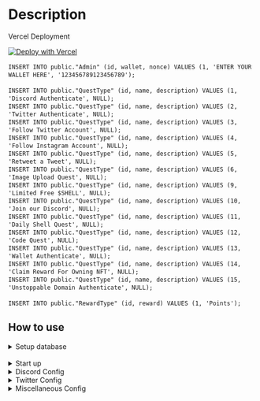 # Description

Vercel Deployment

[![Deploy with Vercel](https://vercel.com/button)](https://vercel.com/new/clone?repository-url=https://github.com/qhuynhvhslab/test&env=DATABASE_URL,NEXTAUTH_URL,NEXT_PUBLIC_NEXTAUTH_SECRET,NEXT_PUBLIC_INFURA_ID,envDescription=Postgresql%Db,URL%20For%20Next-Auth,Enter%20Your%20Next-Auth%20Secret%20Key,Infura%20For%20Login,Enable%20Challenger)

```
INSERT INTO public."Admin" (id, wallet, nonce) VALUES (1, 'ENTER YOUR WALLET HERE', '123456789123456789');

INSERT INTO public."QuestType" (id, name, description) VALUES (1, 'Discord Authenticate', NULL);
INSERT INTO public."QuestType" (id, name, description) VALUES (2, 'Twitter Authenticate', NULL);
INSERT INTO public."QuestType" (id, name, description) VALUES (3, 'Follow Twitter Account', NULL);
INSERT INTO public."QuestType" (id, name, description) VALUES (4, 'Follow Instagram Account', NULL);
INSERT INTO public."QuestType" (id, name, description) VALUES (5, 'Retweet a Tweet', NULL);
INSERT INTO public."QuestType" (id, name, description) VALUES (6, 'Image Upload Quest', NULL);
INSERT INTO public."QuestType" (id, name, description) VALUES (9, 'Limited Free $SHELL', NULL);
INSERT INTO public."QuestType" (id, name, description) VALUES (10, 'Join our Discord', NULL);
INSERT INTO public."QuestType" (id, name, description) VALUES (11, 'Daily Shell Quest', NULL);
INSERT INTO public."QuestType" (id, name, description) VALUES (12, 'Code Quest', NULL);
INSERT INTO public."QuestType" (id, name, description) VALUES (13, 'Wallet Authenticate', NULL);
INSERT INTO public."QuestType" (id, name, description) VALUES (14, 'Claim Reward For Owning NFT', NULL);
INSERT INTO public."QuestType" (id, name, description) VALUES (15, 'Unstoppable Domain Authenticate', NULL);

INSERT INTO public."RewardType" (id, reward) VALUES (1, 'Points');

```

## How to use

<details>
  <summary> Setup database</summary>
 
-------------------
  ### Modify env file (.env.development)
```js
     DATABASE_URL=postgres://username:password@localhost:5432/database_name
```
  ### Apply prisma migration
```js
      dotenv -e .env.development -- npx prisma migrate dev
```

### Expected:

In any sql client, the tables should be created.

### Populate data

Using the sql above

<details>
  <summary> Reward Types Config</summary>
  
> Add / Edit Reward Type

**This is needed before any reward can be awarded to a user**

Image Preview are used for Preview Mode when reward a user from Admin Reward Page, or when a user goes to claim page and claim a certain reward, then
the image is embded into discord.

![Screenshot](screenshots/reward_config_1.png)

Icon is optional

</details>

</details>
<br/>

<details>
  <summary> Start up</summary>
 
### Start the project
```js
npm run dev
```

Go to admin site on
http://localhost:3000/admin

Create quest (Should only be done after all below configs are completed)
Under http://localhost:3000/admin/quest

- Join Discord Type: server should be name of server (anomuragame, atarix,...)
- Discord Authenticate (Link current session with discord)
- Twitter Authenticate (Link current session with twitter)
- Twitter Retweet
- Twitter Follow
- Instagram Follow
- Wallet Authenticate
- Code Quest
- Image Upload
- Daily
- Claim Reward for owning NFT

### Must create these three quest once:

Discord Authenticate
Twitter Authenticate
Wallet Authenticate

</details>

<details>
  <summary> Discord Config</summary>
 
> Add Discord Bot

**This is needed for bot to post an embeded message on any channel within your server**

[Add a bot application](https://discordjs.guide/preparations/setting-up-a-bot-application.html#creating-your-bot)

Then the bot token can be used for this config
![Screenshot](screenshots/bot_token_config.png)

[Add bot to server](https://discordjs.guide/preparations/adding-your-bot-to-servers.html#bot-invite-links)

> Add Discord Authentication

**This is needed for Discord Authentication Quest**

[Follow this link under **Getting an OAuth2 URL**] (https://discordjs.guide/oauth2/#setting-up-a-basic-web-server)

There are two links needed:
![Screenshot](screenshots/discord_oath2_url.png)

ClientId and Client Secret should be for this config.
![Screenshot](screenshots/discord_oath2_client_config.png)

</details>

<details>
  <summary> Twitter Config</summary>
  
 
> Add Twitter Authentication

**This is needed for Twitter Authentication Quest**

[Go to Twitter Developer Portal](https://developer.twitter.com/en/portal)

Add a new App ![Screenshot](screenshots/twitter_auth_1.png)
Edit Authentication Setup ![Screenshot](screenshots/twitter_auth_2.png)
Edit Type Of App ![Screenshot](screenshots/twitter_auth_3.png)
Add Callback and Redirect URL ~ two links ![Screenshot](screenshots/twitter_auth_4.png)
Obtain ClientId and Secret ![Screenshot](screenshots/twitter_auth_5.png)
Save to server config ![Screenshot](screenshots/twitter_auth_6.png)

</details>

<details>
  <summary> Miscellaneous Config</summary>
  
 ![Screenshot](screenshots/misc_config_1.png)
 
> Add Pending Reward Image Url

**This is needed for General Discord Embed message when a reward is awarded to a user but Not Claimed.**

![Screenshot](screenshots/misc_config_2.png)

> Add Host Url

A general hostname, without any trailing slash at the end.

</details>
